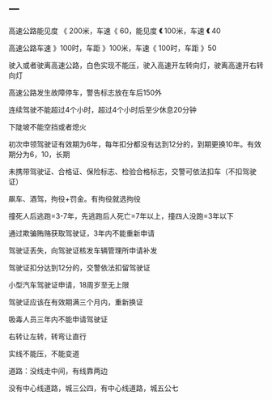 ## 一

高速公路能见度 《 200米，车速《  60，能见度 **《** 100米，车速 **《** 40

高速公路车速 》100时，车距 》100米，车速《 100时，车距 》50

驶入或者驶离高速公路，白色实现不能压，驶入高速开左转向灯，驶离高速开右转向灯

高速公路发生故障停车，警告标志放在车后150外

连续驾驶不能超过4个小时，超过4个小时后至少休息20分钟

下陡坡不能空挡或者熄火

初次申领驾驶证有效期为6年，每年扣分都没有达到12分的，到期更换10年。有效期分为6，10，长期

未携带驾驶证、合格证、保险标志、检验合格标志，交警可依法扣车（不扣驾驶证）

飙车、酒驾，拘役+罚金。有拘役就选拘役

撞死人后逃跑=3-7年，先逃跑后人死亡=7年以上，撞四人没跑=3年以下

通过欺骗贿赂获取驾驶证，3年内不能重新申请

驾驶证丢失，向驾驶证核发车辆管理所申请补发

驾驶证扣分达到12分的，交警依法扣留驾驶证

小型汽车驾驶证申请，18周岁至无上限

驾驶证应该在有效期满三个月内，重新换证

吸毒人员三年内不能申请驾驶证

右转让左转，转弯让直行

实线不能压，不能变道

道路：没线走中间，有线靠两边

没有中心线道路，城三公四，有中心线道路，城五公七


